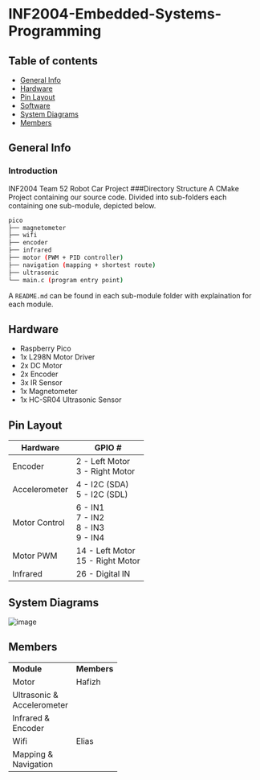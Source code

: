 # INF2004-Embedded-Systems-Programming

## Table of contents
* [General Info](#general-info)
* [Hardware](#hardware)
* [Pin Layout](#pin-layout)
* [Software](#software)
* [System Diagrams](#system-diagrams)
* [Members](#members)

## General Info
### Introduction
INF2004 Team 52 Robot Car Project
###Directory Structure
A CMake Project containing our source code. Divided into sub-folders each containing one sub-module, depicted below.
```bash
pico
├── magnetometer
├── wifi
├── encoder
├── infrared
├── motor (PWM + PID controller)
├── navigation (mapping + shortest route)
├── ultrasonic
└── main.c (program entry point)
```

A `README.md` can be found in each sub-module folder with explaination for each module. 

## Hardware
- Raspberry Pico
- 1x L298N Motor Driver
- 2x DC Motor
- 2x Encoder
- 3x IR Sensor
- 1x Magnetometer
- 1x HC-SR04 Ultrasonic Sensor

## Pin Layout
| Hardware | GPIO # |
|---|---|
| Encoder | 2 - Left Motor <br/> 3 - Right Motor |
| Accelerometer | 4 - I2C (SDA) <br/> 5 - I2C (SDL) |
| Motor Control | 6 - IN1 <br/> 7 - IN2 <br/> 8 - IN3 <br/> 9 - IN4|
| Motor PWM | 14 - Left Motor <br/> 15 - Right Motor |
| Infrared | 26 - Digital IN |

## System Diagrams
![image](https://github.com/MarkPengJZ/INF2004-Embedded-Systems-Programming/assets/54793197/4a7909d2-3089-42cb-99da-fda741e8f08c)


## Members

<table>
  <tr>
    <td><strong>Module</strong></td>
    <td><strong>Members</strong></td>
  </tr>
  <tr>
    <td>Motor</td>
    <td>
    Hafizh
    </td>
  </tr>
  <tr>
    <td>Ultrasonic &<br/>Accelerometer</td>
  </tr>
  <tr>
    <td>Infrared &<br/>Encoder</td>
  </tr>
  <tr>
    <td>Wifi</td>
    <td>
    Elias
    </td>
  </tr>
  <tr>
    <td>Mapping &<br/>Navigation</td>
  </tr>
</table>

